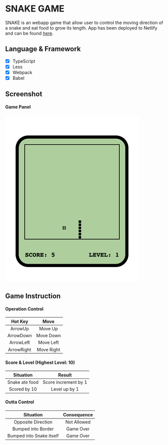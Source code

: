 # SNAKE GAME

SNAKE is an webapp game that allow user to control the moving direction of a snake and eat food to grow its length. App has been deployed to Netlify and can be found [here](https://snake-zxw.netlify.app/).

## Language & Framework

- [x] TypeScript
- [x] Less
- [x] Webpack
- [x] Babel

## Screenshot

#### Game Panel

!["Game_Panel"](docs/screenshot.png)

## Game Instruction

#### Operation Control

|  Hot Key   |    Move    |
| :--------: | :--------: |
|  ArrowUp   |  Move Up   |
| ArrowDown  | Move Down  |
| ArrowLeft  | Move Left  |
| ArrowRight | Move Right |

#### Score & Level (Highest Level: 10)

|   Situation    |        Result        |
| :------------: | :------------------: |
| Snake ate food | Score increment by 1 |
|  Scored by 10  |    Level up by 1     |

#### Outta Control

|        Situation         | Consequence |
| :----------------------: | :---------: |
|    Opposite Direction    | Not Allowed |
|    Bumped into Border    |  Game Over  |
| Bumped into Snake itself |  Game Over  |
